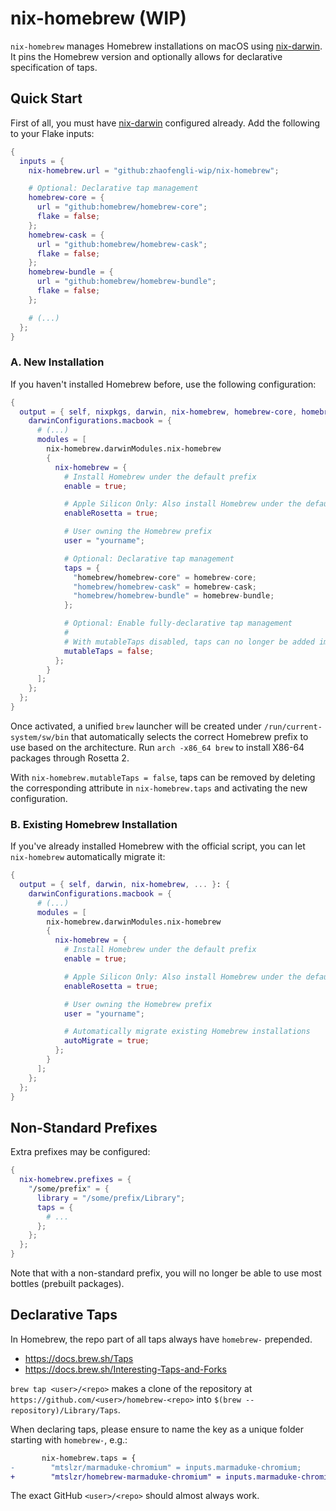 # nix-homebrew (WIP)

`nix-homebrew` manages Homebrew installations on macOS using [nix-darwin](https://github.com/LnL7/nix-darwin).
It pins the Homebrew version and optionally allows for declarative specification of taps.

## Quick Start

First of all, you must have [nix-darwin](https://github.com/LnL7/nix-darwin) configured already.
Add the following to your Flake inputs:

```nix
{
  inputs = {
    nix-homebrew.url = "github:zhaofengli-wip/nix-homebrew";

    # Optional: Declarative tap management
    homebrew-core = {
      url = "github:homebrew/homebrew-core";
      flake = false;
    };
    homebrew-cask = {
      url = "github:homebrew/homebrew-cask";
      flake = false;
    };
    homebrew-bundle = {
      url = "github:homebrew/homebrew-bundle";
      flake = false;
    };

    # (...)
  };
}
```

### A. New Installation

If you haven't installed Homebrew before, use the following configuration:

```nix
{
  output = { self, nixpkgs, darwin, nix-homebrew, homebrew-core, homebrew-cask, homebrew-bundle, ... }: {
    darwinConfigurations.macbook = {
      # (...)
      modules = [
        nix-homebrew.darwinModules.nix-homebrew
        {
          nix-homebrew = {
            # Install Homebrew under the default prefix
            enable = true;

            # Apple Silicon Only: Also install Homebrew under the default Intel prefix for Rosetta 2
            enableRosetta = true;

            # User owning the Homebrew prefix
            user = "yourname";

            # Optional: Declarative tap management
            taps = {
              "homebrew/homebrew-core" = homebrew-core;
              "homebrew/homebrew-cask" = homebrew-cask;
              "homebrew/homebrew-bundle" = homebrew-bundle;
            };

            # Optional: Enable fully-declarative tap management
            #
            # With mutableTaps disabled, taps can no longer be added imperatively with `brew tap`.
            mutableTaps = false;
          };
        }
      ];
    };
  };
}
```

Once activated, a unified `brew` launcher will be created under `/run/current-system/sw/bin` that automatically selects the correct Homebrew prefix to use based on the architecture.
Run `arch -x86_64 brew` to install X86-64 packages through Rosetta 2.

With `nix-homebrew.mutableTaps = false`, taps can be removed by deleting the corresponding attribute in `nix-homebrew.taps` and activating the new configuration.

### B. Existing Homebrew Installation

If you've already installed Homebrew with the official script, you can let `nix-homebrew` automatically migrate it:

```nix
{
  output = { self, darwin, nix-homebrew, ... }: {
    darwinConfigurations.macbook = {
      # (...)
      modules = [
        nix-homebrew.darwinModules.nix-homebrew
        {
          nix-homebrew = {
            # Install Homebrew under the default prefix
            enable = true;

            # Apple Silicon Only: Also install Homebrew under the default Intel prefix for Rosetta 2
            enableRosetta = true;

            # User owning the Homebrew prefix
            user = "yourname";

            # Automatically migrate existing Homebrew installations
            autoMigrate = true;
          };
        }
      ];
    };
  };
}
```

## Non-Standard Prefixes

Extra prefixes may be configured:

```nix
{
  nix-homebrew.prefixes = {
    "/some/prefix" = {
      library = "/some/prefix/Library";
      taps = {
        # ...
      };
    };
  };
}
```

Note that with a non-standard prefix, you will no longer be able to use most bottles (prebuilt packages).

## Declarative Taps

In Homebrew, the repo part of all taps always have `homebrew-` prepended.
- https://docs.brew.sh/Taps
- https://docs.brew.sh/Interesting-Taps-and-Forks

`brew tap <user>/<repo>` makes a clone of the repository at `https://github.com/<user>/homebrew-<repo>` into `$(brew --repository)/Library/Taps`.

When declaring taps, please ensure to name the key as a unique folder starting with `homebrew-`, e.g.:
```diff
       nix-homebrew.taps = {
-        "mtslzr/marmaduke-chromium" = inputs.marmaduke-chromium;
+        "mtslzr/homebrew-marmaduke-chromium" = inputs.marmaduke-chromium;
```
The exact GitHub `<user>/<repo>` should almost always work.
